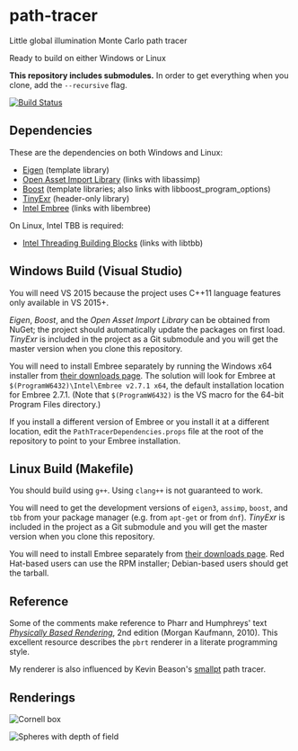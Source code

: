 path-tracer
===========

Little global illumination Monte Carlo path tracer

Ready to build on either Windows or Linux

**This repository includes submodules.** In order to get everything when you
clone, add the `--recursive` flag.

[![Build Status](https://travis-ci.org/sdao/path-tracer.svg?branch=master)](https://travis-ci.org/sdao/path-tracer)

Dependencies
------------
These are the dependencies on both Windows and Linux:
* [Eigen](http://eigen.tuxfamily.org/)
  (template library)
* [Open Asset Import Library](http://assimp.sourceforge.net/)
  (links with libassimp)
* [Boost](http://www.boost.org/)
  (template libraries; also links with libboost_program_options)
* [TinyExr](https://github.com/syoyo/tinyexr)
  (header-only library)
* [Intel Embree](http://embree.github.io/)
  (links with libembree)

On Linux, Intel TBB is required:
* [Intel Threading Building Blocks](https://www.threadingbuildingblocks.org/)
  (links with libtbb)

Windows Build (Visual Studio)
-----------------------------
You will need VS 2015 because the project uses C++11 language features only
available in VS 2015+.

_Eigen_, _Boost_, and the _Open Asset Import Library_ can be obtained from
NuGet; the project should automatically update the packages on first load.
_TinyExr_ is included in the project as a Git submodule and you will get the
master version when you clone this repository.

You will need to install Embree separately by running the Windows x64 installer
from [their downloads page](https://embree.github.io/downloads.html). The
solution will look for Embree at `$(ProgramW6432)\Intel\Embree v2.7.1 x64`,
the default installation location for Embree 2.7.1. (Note that `$(ProgramW6432)`
is the VS macro for the 64-bit Program Files directory.)

If you install a different version of Embree or you install it at a different
location, edit the `PathTracerDependencies.props` file at the root of the
repository to point to your Embree installation.

Linux Build (Makefile)
----------------------
You should build using `g++`. Using `clang++` is not guaranteed to work.

You will need to get the development versions of `eigen3`, `assimp`, `boost`,
and `tbb` from your package manager (e.g. from `apt-get` or from `dnf`).
_TinyExr_ is included in the project as a Git submodule and you will get the
master version when you clone this repository.

You will need to install Embree separately from
[their downloads page](https://embree.github.io/downloads.html). Red Hat-based
users can use the RPM installer; Debian-based users should get the tarball.

Reference
---------
Some of the comments make reference to Pharr and Humphreys' text
[*Physically Based Rendering*](pbrt.org), 2nd edition (Morgan Kaufmann, 2010).
This excellent resource describes the `pbrt` renderer in a literate
programming style.

My renderer is also influenced by Kevin Beason's
[smallpt](http://www.kevinbeason.com/smallpt/) path tracer.

Renderings
----------
![Cornell box](https://raw.githubusercontent.com/wiki/sdao/path-tracer/pathtracer_dragon_800iters_30min.png)

![Spheres with depth of field](https://raw.githubusercontent.com/wiki/sdao/path-tracer/pathtracer_spheres_800iters_20min.png)

